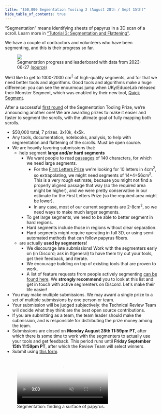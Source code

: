 ```yaml
---
title: "$50,000 Segmentation Tooling 2 (August 28th / Sept 15th)"
hide_table_of_contents: true
---
```


<head>
  <html data-theme="dark" />

  <meta
    name="description"
    content="A $1,000,000+ machine learning and computer vision competition"
  />

  <meta property="og:type" content="website" />
  <meta property="og:url" content="https://scrollprize.org" />
  <meta property="og:title" content="Vesuvius Challenge" />
  <meta
    property="og:description"
    content="A $1,000,000+ machine learning and computer vision competition"
  />
  <meta
    property="og:image"
    content="https://scrollprize.org/img/social/opengraph.jpg"
  />

  <meta property="twitter:card" content="summary_large_image" />
  <meta property="twitter:url" content="https://scrollprize.org" />
  <meta property="twitter:title" content="Vesuvius Challenge" />
  <meta
    property="twitter:description"
    content="A $1,000,000+ machine learning and computer vision competition"
  />
  <meta
    property="twitter:image"
    content="https://scrollprize.org/img/social/opengraph.jpg"
  />
</head>

“Segmentation” means identifying sheets of papyrus in a 3D scan of a scroll. Learn more in [“Tutorial 3: Segmentation and Flattening”](tutorial3).

We have a couple of contractors and volunteers who have been segmenting, and this is their progress so far.

<figure>
  <img src="/img/segmentation/leaderboard-2023-06-27.png" className="w-[100%] max-w-[700px]"/>
  <figcaption className="mt-0">Segmentation progress and leaderboard with data from 2023-06-27 <a href="https://docs.google.com/spreadsheets/d/1If_qi9H2zRmcW0rPo8Q0waP9suAuG2tmY7o2vs_VSZs/edit?usp=sharing">(source)</a></figcaption>
</figure>

We’d like to get to 1000-2000 cm<sup>2</sup> of high-quality segments, and for that we need better tools and algorithms. Good tools and algorithms make a huge difference: you can see the enourmous jump when UKy/EduceLab released their Monster Segment, which was enabled by their new tool, [Quick Segment](https://github.com/educelab/quick-segment).

After a successful [first round](https://scrollprize.substack.com/p/segmentation-tooling-winners-new) of the Segmentation Tooling Prize, we’re announcing another one! We are awarding prizes to make it easier and faster to segment the scrolls, with the ultimate goal of fully mapping both scrolls.

* $50,000 total, 7 prizes. 3x10k, 4x5k.
* Any tools, documentation, notebooks, analysis, to help with segmentation and flattening of the scrolls. Must be open source.
* We are heavily favoring submissions that:
  * help segment **large and/or hard segments**
    * We want people to read [passages](/grand_prize) of 140 characters, for which we need large segments.
      * For the [First Letters Prize](/first_letters) we're looking for 10 letters in 4cm<sup>2</sup>, so extrapolating, we might need segments of 14\*4=56cm<sup>2</sup>. This is a very rough estimate, because you might not find a properly aligned passage that way (so the required area might be higher), and we were pretty conservative in our estimate for the First Letters Prize (so the required area might be lower).
      * In any case, most of our current segments are 2-8cm<sup>2</sup>, so we need ways to make much larger segments.
    * To get large segments, we need to be able to better segment in hard regions.
    * Hard segments include those in regions without clear separation.
    * Hard segments might require operating in full 3D, or using semi-automated methods that can follow papyrus fibers.
  * are actually **used by segmenters**!
    * We discourage late submissions! Work with the segmenters early on (in Discord; ask in #general) to have them try out your tools, get their feedback, and iterate.
    * We encourage building on top of existing tools that are proven to work.
    * A list of feature requests from people actively segmenting [can be found here](https://docs.google.com/document/d/1r3FDJIUP1Kx3EamxFwPVX9O_-lGMoWQsbHbOrcoTSvk/edit?usp=sharing). We **strongly recommend** you to look at this list and get in touch with active segmenters on Discord. Let's make their life easier!
* You may make multiple submissions. We may award a single prize to a set of multiple submissions by one person or team.
* Your submission will be judged subjectively: the Technical Review Team will decide what they think are the best open source contributions.
* If you are submitting as a team, the team leader should make the submission, and is responsible for distributing the prize money among the team.
* Submissions are closed on **Monday August 28th 11:59pm PT**, after which there is some time to work with the segmenters to actually use your tools and get feedback. This period runs until **Friday September 15th 11:59pm PT**, after which the Review Team will select winners.
* Submit using [this form](https://forms.gle/miJiAwD6pcP2PnGEA).

<figure>
  <video autoPlay playsInline loop muted className="w-[100%] rounded-xl" poster="/img/tutorials/segmentation2.jpg">
    <source src="/img/tutorials/segmentation2.webm" type="video/webm"/>
    <source src="/img/tutorials/segmentation2.mp4" type="video/mp4"/>
  </video>
  <figcaption className="mt-0">Segmentation: finding a surface of papyrus.</figcaption>
</figure>
